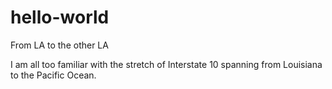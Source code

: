 # hello-world
From LA to the other LA

I am all too familiar with the stretch of Interstate 10 spanning from Louisiana to the Pacific Ocean. 
